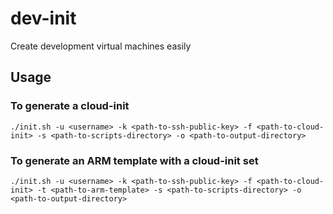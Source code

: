 # dev-init
Create development virtual machines easily

## Usage

### To generate a cloud-init
```
./init.sh -u <username> -k <path-to-ssh-public-key> -f <path-to-cloud-init> -s <path-to-scripts-directory> -o <path-to-output-directory>
```

### To generate an ARM template with a cloud-init set
```
./init.sh -u <username> -k <path-to-ssh-public-key> -f <path-to-cloud-init> -t <path-to-arm-template> -s <path-to-scripts-directory> -o <path-to-output-directory>
```
